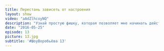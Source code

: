 ```yaml
---
title: Перестань зависеть от настроения 
layout: show
video: "aAdZlhcoyNQ"
description: "Узнай простую фишку, которая позволяет мне начинать действовать даже если нет настроения действовать"
date: "2016-05-25"
episode: 13
picture: 13.jpg
subtitle: '#ШоуВоробьёва 13'
---
```

